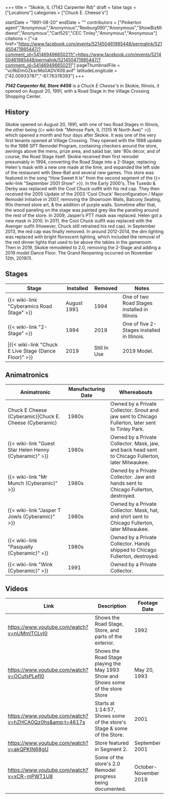 +++
title = "Skokie, IL (7142 Carpenter Rd)"
draft = false
tags = ["Locations"]
categories = ["Chuck E. Cheese's"]


startDate = "1991-08-20"
endDate = ""
contributors = ["Pinkerton agent","Anonymous","Anonymous","Rexburg090","Anonymous","ShowBizMidwest","Anonymous","Carl525","CEC Tinley","Anonymous","Anonymous"]
citations = ["<a href=\"https://www.facebook.com/events/521450461985448/permalink/521450471985447/?comment_id=541469496650211\">https://www.facebook.com/events/521450461985448/permalink/521450471985447/?comment_id=541469496650211</a>"]
pageThumbnailFile = "vc9bDmGZkxcMsGADVX09.avif"
latitudeLongitude = ["42.00933787","-87.76378393"]
+++

***7142 Carpenter Rd, Store #456*** is a *Chuck E Cheese's* in Skokie, Illinois, it opened on August 20, 1991, with a Road Stage in the Village Crossing Shopping Center.

## History

Skokie opened on August 20, 1991, with one of two Road Stages in Illinois, the other being {{< wiki-link "Melrose Park, IL (1315 W North Ave)" >}} which opened a month and four days after Skokie. It was one of the very first tenants opened at Village Crossing. They opened with the 1988 update to the 1986 SPT Remodel Program, containing checkers around the store, awnings above the menu, prize area, and salad bar, late '80s décor, and of course, the Road Stage itself. Skokie received their first remodel presumably in 1994, converting the Road Stage into a 2-Stage; replacing Helen's mask with a new one made at the time, and expanded the left side of the restaurant with Skee-Ball and several new games. This store was featured in the song "How Sweet It Is" from the second segment of the {{< wiki-link "September 2001 Show" >}}. In the Early 2000's, The Tuxedo &amp; Derby was replaced with the Cool Chuck outfit with his red cap. They then received the 2005 Update of the 2003 'Cool Chuck' Reconfiguration / Major Remodel Initiative in 2007, removing the Showroom Walls, Balcony Seating, 90s themed store art, &amp; the addition of purple walls. Sometime after that, the wood paneling on the stage was painted grey like the paneling around the rest of the store. In 2009, Jasper’s PTT mask was replaced. Helen got a new mask in 2010. In 2011, the Cool Chuck outfit was replaced with the Avenger outfit (However, Chuck still retrained his red cap). in September 2013, the red cap was finally removed. In around 2012-2014, the dim lighting was replaced with bright florescent lighting, which included the removal of the red dinner lights that used to be above the tables in the gameroom. Then in 2019, Skokie remodeled to 2.0, removing the 2-Stage and adding a 2019 model Dance Floor. The Grand Reopening occurred on November 12th, 2019(1).

## Stages

| Stage                                                        | Installed   | Removed      | Notes                                        |
|--------------------------------------------------------------|-------------|--------------|----------------------------------------------|
| {{< wiki-link "Cyberamics Road Stage" >}}              | August 1991 | 1994         | One of two Road Stages installed in Illinois |
| {{< wiki-link "2-Stage" >}}                            | 1994        | 2019         | One of five 2-Stages installed in Illinois.  |
| \|{{< wiki-link "Chuck E Live Stage (Dance Floor)" >}} | 2019        | Still In Use | 2019 Model.                                  |

## Animatronics

| Animatronic                                                  | Manufacturing Date | Whereabouts                                                                                        |
|--------------------------------------------------------------|--------------------|----------------------------------------------------------------------------------------------------|
| Chuck E Cheese (Cyberamic)\|Chuck E. Cheese (Cyberamic)      | 1980s              | Owned by a Private Collector. Snout and jaw sent to Chicago Fullerton, later sent to Tinley Park.  |
| {{< wiki-link "Guest Star Helen Henny (Cyberamic)" >}} | 1980s              | Owned by a Private Collector. Mask, jaw, and back head sent to Chicago Fullerton, later Milwaukee. |
| {{< wiki-link "Mr Munch (Cyberamic)" >}}               | 1980s              | Owned by a Private Collector. Jaw and hands sent to Chicago Fullerton, destroyed.                  |
| {{< wiki-link "Jasper T Jowls (Cyberamic)" >}}         | 1980s              | Owned by a Private Collector. Mask, hat, and shirt sent to Chicago Fullerton, later Milwaukee.     |
| {{< wiki-link "Pasqually (Cyberamic)" >}}              | 1980s              | Owned by a Private Collector. Hands shipped to Chicago Fullerton, destroyed.                       |
| {{< wiki-link "Wink (Cyberamic)" >}}                   | 1991               | Owned by a Private Collector.                                                                      |

## Videos

| Link                                                    | Description                                                                      | Footage Date          |
|---------------------------------------------------------|----------------------------------------------------------------------------------|-----------------------|
| https://www.youtube.com/watch?v=nUMmlTCLyI0             | Shows the Road Stage, Store, and parts of the exterior.                          | 1992                  |
| https://www.youtube.com/watch?v=OCufsPLefI0             | Shows the Road Stage playing the May 1993 Show and Shows some of the store Store | May 20, 1993          |
| https://www.youtube.com/watch?v=hZHCA0Qz0hs&amp;t=4617s | Starts at 1:14:57, Shows some of the store's Stage &amp; some of the Store.      | 2001                  |
| https://www.youtube.com/watch?v=akQPKIN68gU             | Store featured in Segment 2.                                                     | September 2001        |
| https://www.youtube.com/watch?v=xCR-mPWT1U8             | Some of the store's 2.0 Remodel progress being documented.                       | October-November 2019 |